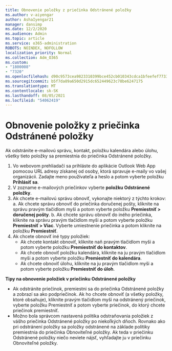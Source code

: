 ```yaml
---
title: Obnovenie položky z priečinka Odstránené položky
ms.author: v-aiyengar
author: AshaIyengar21
manager: dansimp
ms.date: 12/2/2020
ms.audience: Admin
ms.topic: article
ms.service: o365-administration
ROBOTS: NOINDEX, NOFOLLOW
localization_priority: Normal
ms.collection: Adm_O365
ms.custom:
- "1800008"
- "7320"
ms.openlocfilehash: d90c9573cea9823310399bce452cb010343cdca1bfeefef7733550125b20fffc
ms.sourcegitcommit: b5f7da89a650d2915dc652449623c78be6247175
ms.translationtype: MT
ms.contentlocale: sk-SK
ms.lasthandoff: 08/05/2021
ms.locfileid: "54062419"
---
```

# <a name="recover-an-item-from-your-deleted-items-folder"></a>Obnovenie položky z priečinka Odstránené položky

Ak odstránite e-mailovú správu, kontakt, položku kalendára alebo úlohu, všetky tieto položky sa premiestnia do priečinka Odstránené položky.

1. Vo webovom prehliadači sa prihláste do aplikácie Outlook Web App pomocou URL adresy získanej od osoby, ktorá spravuje e-maily vo vašej organizácii. Zadajte meno používateľa a heslo a potom vyberte položku **Prihlásiť sa**.
1. V zozname e-mailových priečinkov vyberte **položku Odstránené položky**.
1. Ak chcete e-mailovú správu obnoviť, vykonajte niektorý z týchto krokov: a. Ak chcete správu obnoviť do priečinka doručenej pošty, kliknite na správu pravým tlačidlom myši a potom vyberte položku **Premiestniť > doručenej pošty**.
    b. Ak chcete správu obnoviť do iného priečinka, kliknite na správu pravým tlačidlom myši a potom vyberte položku **Premiestniť > Viac**. Vyberte umiestnenie priečinka a potom kliknite na položku **Premiestniť**.
4. Ak chcete obnoviť iné typy položiek:
    - Ak chcete kontakt obnoviť, kliknite naň pravým tlačidlom myši a potom vyberte položku **Premiestniť do kontaktov**.
    - Ak chcete obnoviť položku kalendára, kliknite na ju pravým tlačidlom myši a potom vyberte položku **Premiestniť do kalendára**.
    - Ak chcete obnoviť úlohu, kliknite na ju pravým tlačidlom myši a potom vyberte položku **Premiestniť do úloh**.

**Tipy na obnovenie položiek v priečinku Odstránené položky**

- Ak odstránite priečinok, premiestni sa do priečinka Odstránené položky a zobrazí sa ako podpriečinok. Ak ho chcete obnoviť (a všetky položky, ktoré obsahuje), kliknite pravým tlačidlom myši na odstránený priečinok, vyberte položku Premiestniť a potom vyberte priečinok, do ktorý chcete priečinok premiestniť. 
- Možno bola správcom nastavená politika odstraňovania položiek z vášho priečinka Odstránené položky po niekoľkých dňoch. Rovnako ako pri odstránení položky sa položky odstránené na základe politiky premiestnia do priečinka Obnoviteľné položky. Ak teda v priečinku Odstránené položky niečo neviete nájsť, vyhľadajte ju v priečinku Obnoviteľné položky.
